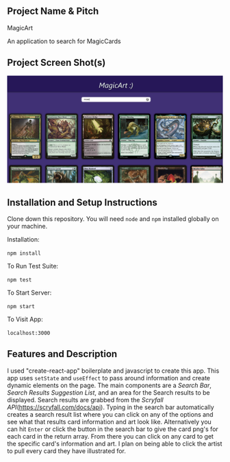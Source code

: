 ## Project Name & Pitch

MagicArt

An application to search for MagicCards


## Project Screen Shot(s)

![alt text](image-1.png)

## Installation and Setup Instructions

Clone down this repository. You will need `node` and `npm` installed globally on your machine.  

Installation:

`npm install`  

To Run Test Suite:  

`npm test`  

To Start Server:

`npm start`  

To Visit App:

`localhost:3000`  

## Features and Description

I used "create-react-app" boilerplate and javascript to create this app. This app uses `setState` and `useEffect` to pass around information and create dynamic elements on the page. The main components are a *Search Bar*, *Search Results Suggestion List*, and an area for the Search results to be displayed. Search results are grabbed from the *Scryfall API*(https://scryfall.com/docs/api). Typing in the search bar automatically creates a search result list where you can click on any of the options and see what that results card information and art look like. Alternatively you can hit `Enter` or click the button in the search bar to give the card png's for each card in the return array. From there you can click on any card to get the specific card's information and art. I plan on being able to click the artist to pull every card they have illustrated for.